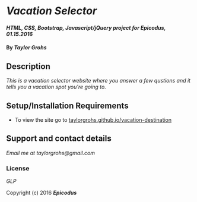 # _Vacation Selector_

#### _HTML, CSS, Bootstrap, Javascript/jQuery project for Epicodus, 01.15.2016_

#### By _**Taylor Grohs**_

## Description

_This is a vacation selector website where you answer a few qustions and it tells you a vacation spot you're going to._

## Setup/Installation Requirements

* To view the site go to [taylorgrohs.github.io/vacation-destination](http://taylorgrohs.github.io/vacation-destination)


## Support and contact details

_Email me at taylorgrohs@gmail.com_


### License

*GLP*

Copyright (c) 2016 **_Epicodus_**
